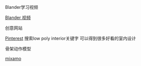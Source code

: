 Blander学习视频

[Blander 视频](https://www.bilibili.com/video/BV12T4y197Z5?spm_id_from=333.999.0.0)

创意网站

[Pinterest](https://www.pinterest.com/) 搜索low poly interior关键字 可以得到很多好看的室内设计

骨架动作模型

[mixamo](https://www.mixamo.com/#/)

